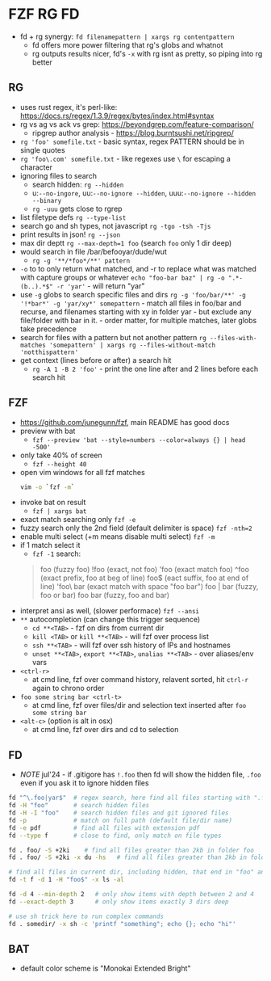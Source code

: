 # FZF RG FD
- fd + rg synergy: `fd filenamepattern | xargs rg contentpattern`
    - fd offers more power filtering that rg's globs and whatnot
    - rg outputs results nicer, fd's `-x` with rg isnt as pretty, so piping into rg better

## RG
- uses rust regex, it's perl-like: https://docs.rs/regex/1.3.9/regex/bytes/index.html#syntax
- rg vs ag vs ack vs grep: https://beyondgrep.com/feature-comparison/
    - ripgrep author analysis - https://blog.burntsushi.net/ripgrep/
- `rg 'foo' somefile.txt` - basic syntax, regex PATTERN should be in single quotes
- `rg 'foo\.com' somefile.txt` - like regexes use `\` for escaping a character
- ignoring files to search
    - search hidden: `rg --hidden`
    - u:`--no-ingore`, uu:`--no-ignore --hidden`, uuu:`--no-ignore --hidden --binary`
    - `rg -uuu` gets close to rgrep
- list filetype defs
    `rg --type-list`
- search go and sh types, not javascript
    `rg -tgo -tsh -Tjs`
- print results in json!
    `rg --json`
- max dir deptt `rg --max-depth=1 foo` (search `foo` only 1 dir deep)
- would search in file /bar/befooyar/dude/wut
    - `rg -g '**/*foo*/**' pattern`
- `-o` to to only return what matched, and -r to replace what was matched with capture groups or whatever
    `echo "foo-bar baz" | rg -o ".*-(b..).*$" -r 'yar'`
        - will return "yar"
- use `-g` globs to search specific files and dirs
    `rg -g 'foo/bar/**' -g '!*bar*' -g 'yar/xy*' somepattern`
        - match all files in foo/bar and recurse, and filenames starting with xy in folder yar
        - but exclude any file/folder with bar in it.
        - order matter, for multiple matches, later globs take precedence
- search for files with a pattern but not another pattern
    `rg --files-with-matches 'somepattern' | xargs rg --files-without-match 'notthispattern'`
- get context (lines before or after) a search hit
    - `rg -A 1 -B 2 'foo'` - print the one line after and 2 lines before each search hit

## FZF
- https://github.com/junegunn/fzf, main README has good docs
 - preview with bat
    - `fzf --preview 'bat --style=numbers --color=always {} | head -500'`
- only take 40% of screen
    - `fzf --height 40`
- open vim windows for all fzf matches
    ```sh
    vim -o `fzf -m`
    ```
- invoke bat on result
    - `fzf | xargs bat`
- exact match searching only
    `fzf -e`
- fuzzy search only the 2nd field (default delimiter is space)
    `fzf -nth=2`
- enable multi select (+m means disable multi select)
    `fzf -m`
- if 1 match select it
    - `fzf -1`
search:
    > foo         (fuzzy foo)
    > !foo        (exact, not foo)
    > 'foo        (exact match foo)
    > ^foo        (exact prefix, foo at beg of line)
    > foo$        (eact suffix, foo at end of line)
    > 'foo\ bar   (exact match with space "foo bar")
    > foo | bar   (fuzzy, foo or bar)
    > foo bar     (fuzzy, foo and bar)
- interpret ansi as well, (slower performace)
    `fzf --ansi`
- `**` autocompletion (can change this trigger sequence)
    - `cd **<TAB>`  - fzf on dirs from current dir
    - `kill <TAB>` or `kill **<TAB>`   - will fzf over process list
    - `ssh **<TAB>`    - will fzf over ssh history of IPs and hostnames
    - `unset **<TAB>`, `export **<TAB>`, `unalias **<TAB>` - over aliases/env vars
- `<ctrl-r>`
    - at cmd line, fzf over command history, relavent sorted, hit `ctrl-r` again to chrono order
- `foo some string bar <ctrl-t>`
    - at cmd line, fzf over files/dir and selection text inserted after `foo some string bar`
- `<alt-c>`  (option is alt in osx)
    - at cmd line, fzf over dirs and cd to selection


## FD
- *NOTE* jul'24 - if .gitigore has `!.foo` then fd will show the hidden file, `.foo` even if you ask it to ignore hidden files
```sh
fd "^\.foo|yar$"  # regex search, here find all files starting with ".foo" OR files ending with "yar"
fd -H "foo"       # search hidden files
fd -H -I "foo"    # search hidden files and git ignored files
fd -p             # match on full path (default file/dir name)
fd -e pdf         # find all files with extension pdf
fd --type f       # close to find, only match on file types

fd . foo/ -S +2ki    # find all files greater than 2kb in folder foo
fd . foo/ -S +2ki -x du -hs   # find all files greater than 2kb in folder foo and print their human readable size

# find all files in current dir, including hidden, that end in "foo" and run ls -al on them
fd -t f -d 1 -H "foo$" -x ls -al

fd -d 4 --min-depth 2   # only show items with depth between 2 and 4
fd --exact-depth 3      # only show items exactly 3 dirs deep

# use sh trick here to run complex commands
fd . somedir/ -x sh -c 'printf "something"; echo {}; echo "hi"'
```


## BAT
- default color scheme is "Monokai Extended Bright"
